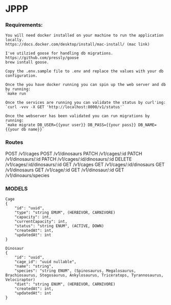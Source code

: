 # JPPP

### Requirements:
```
You will need docker installed on your machine to run the application locally.
https://docs.docker.com/desktop/install/mac-install/ (mac link)

I've utilzied goose for handling db migrations.
https://github.com/pressly/goose
brew isntall goose.

Copy the .env.sample file to .env and replace the values with your db configuration.

Once the you have docker running you can spin up the web server and db by running:
`make run`

Once the services are running you can validate the status by curl'ing:
`curl -vvv -X GET 'http://localhost:8000/v1/status'`

Once the webserver has been validated you can run migrations by running:
`make migrate DB_USER={{your user}} DB_PASS={{your pass}} DB_NAME={{your db name}}`
```

### Routes
POST	/v1/cages
POST	/v1/dinosaurs
PATCH	/v1/cages/:id
PATCH	/v1/dinosaurs/:id
PATCH	/v1/cages/:id/dinosaurs/:id
DELETE	/v1/cages/:id/dinosaurs/:id
GET	    /v1/cages
GET	    /v1/cages/:id/dinosaurs
GET	    /v1/dinosaurs
GET	    /v1/cage/:id
GET	    /v1/dinosaur/:id
GET	    /v1/dinoaurs/species

### MODELS
```
Cage
{
    "id": "uuid",
    "type": "string EMUM", (HERBIVOR, CARNIVORE)
    "capacity": int,
    "currentCapacity": int,
    "status": "string ENUM", (ACTIVE, DOWN)
    "createdAt": int,
    "updatedAt": int
}

Dinosaur
{
    "id": "uuid",
    "cage_id": "uuid nullable",
    "name": "string",
    "species": "string ENUM", (Spinosaurus, Megalosaurus, Brachiosaurus, Stegosaurus, Ankylosaurus, Triceratops, Tyrannosaurus, Velociraptor)
    "diet": "string ENUM", (HERBIVOR, CARNIVORE)
    "createdAt": int,
    "updatedAt": int
}
```
